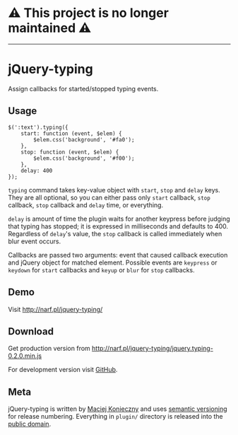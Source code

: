 # :warning: This project is no longer maintained :warning:

---


jQuery-typing
=============

Assign callbacks for started/stopped typing events.


Usage
-----

    $(':text').typing({
        start: function (event, $elem) {
            $elem.css('background', '#fa0');
        },
        stop: function (event, $elem) {
            $elem.css('background', '#f00');
        },
        delay: 400
    });

`typing` command takes key-value object with `start`, `stop` and
`delay` keys. They are all optional, so you can either pass only
`start` callback, `stop` callback, `stop` callback and `delay` time,
or everything.

`delay` is amount of time the plugin waits for another keypress before
judging that typing has stopped; it is expressed in milliseconds and
defaults to 400. Regardless of `delay`'s value, the `stop` callback is
called immediately when blur event occurs.

Callbacks are passed two arguments: event that caused callback execution
and jQuery object for matched element. Possible events are `keypress`
or `keydown` for `start` callbacks and `keyup` or `blur` for `stop`
callbacks.


Demo
----

Visit <http://narf.pl/jquery-typing/>


Download
--------

Get production version from
<http://narf.pl/jquery-typing/jquery.typing-0.2.0.min.js>

For development version visit [GitHub][].

  [GitHub]: http://github.com/narfdotpl/jquery-typing


Meta
----

jQuery-typing is written by [Maciej Konieczny][] and uses
[semantic versioning][] for release numbering.  Everything in `plugin/`
directory is released into the [public domain][].

  [Maciej Konieczny]: http://narf.pl/
  [semantic versioning]: http://semver.org/
  [public domain]: http://unlicense.org/
